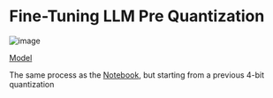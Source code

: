 # Fine-Tuning LLM Pre Quantization

![image](https://github.com/user-attachments/assets/a200c62f-b3d0-4c44-a956-f19f268fc543)

[Model](https://huggingface.co/JulianVelandia/Llama-3.2-1B-unal-instruct-q-ft-gguf)

The same process as the [Notebook]([http://example.net/](https://github.com/julianVelandia/FinetuningLLMGradeWorksUNALDatasetInstruct)), but starting from a previous 4-bit quantization
